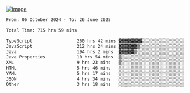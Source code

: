 
[![image](https://github.com/user-attachments/assets/3e37fcfd-5657-4b9d-95f6-80b564699e3f)](https://ayushmaurya.vercel.app)

<!--START_SECTION:waka-->

```txt
From: 06 October 2024 - To: 26 June 2025

Total Time: 715 hrs 59 mins

TypeScript                 260 hrs 42 mins ▓▓▓▓▓▓▓▓▓░░░░░░░░░░░░░░░░   36.24 %
JavaScript                 212 hrs 24 mins ▓▓▓▓▓▓▓▒░░░░░░░░░░░░░░░░░   29.53 %
Java                       194 hrs 2 mins  ▓▓▓▓▓▓▒░░░░░░░░░░░░░░░░░░   26.98 %
Java Properties            10 hrs 54 mins  ▒░░░░░░░░░░░░░░░░░░░░░░░░   01.52 %
XML                        9 hrs 23 mins   ▒░░░░░░░░░░░░░░░░░░░░░░░░   01.30 %
HTML                       5 hrs 46 mins   ░░░░░░░░░░░░░░░░░░░░░░░░░   00.80 %
YAML                       5 hrs 17 mins   ░░░░░░░░░░░░░░░░░░░░░░░░░   00.74 %
JSON                       4 hrs 34 mins   ░░░░░░░░░░░░░░░░░░░░░░░░░   00.64 %
Other                      3 hrs 18 mins   ░░░░░░░░░░░░░░░░░░░░░░░░░   00.46 %
```

<!--END_SECTION:waka-->

<!--
**the-t3ch-wizard/the-t3ch-wizard** is a ✨ _special_ ✨ repository because its `README.md` (this file) appears on your GitHub profile.

Here are some ideas to get you started:

- 🔭 I’m currently working on ...
- 🌱 I’m currently learning ...
- 👯 I’m looking to collaborate on ...
- 🤔 I’m looking for help with ...
- 💬 Ask me about ...
- 📫 How to reach me: ...
- 😄 Pronouns: ...
- ⚡ Fun fact: ...
-->
